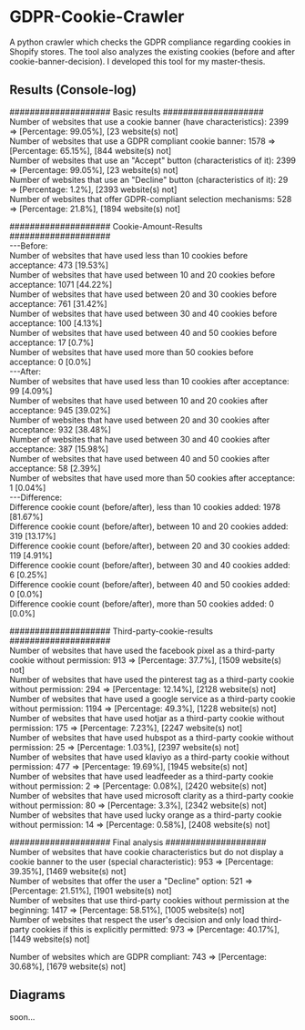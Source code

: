 # GDPR-Cookie-Crawler
A python crawler which checks the GDPR compliance regarding cookies in Shopify stores. The tool also analyzes the existing cookies (before and after cookie-banner-decision). I developed this tool for my master-thesis.

## Results (Console-log)
#################### Basic results ####################<br>
Number of websites that use a cookie banner (have characteristics): 2399 => [Percentage: 99.05%], [23 website(s) not]<br>
Number of websites that use a GDPR compliant cookie banner: 1578 => [Percentage: 65.15%], [844 website(s) not]<br>
Number of websites that use an "Accept" button (characteristics of it): 2399 => [Percentage: 99.05%], [23 website(s) not]<br>
Number of websites that use an "Decline" button (characteristics of it): 29 => [Percentage: 1.2%], [2393 website(s) not]<br>
Number of websites that offer GDPR-compliant selection mechanisms: 528 => [Percentage: 21.8%], [1894 website(s) not]<br>

#################### Cookie-Amount-Results ####################<br>
---Before:<br>
Number of websites that have used less than 10 cookies before acceptance: 473 [19.53%]<br>
Number of websites that have used between 10 and 20 cookies before acceptance: 1071 [44.22%]<br>
Number of websites that have used between 20 and 30 cookies before acceptance: 761 [31.42%]<br>
Number of websites that have used between 30 and 40 cookies before acceptance: 100 [4.13%]<br>
Number of websites that have used between 40 and 50 cookies before acceptance: 17 [0.7%]<br>
Number of websites that have used more than 50 cookies before acceptance: 0 [0.0%]<br>
---After:<br>
Number of websites that have used less than 10 cookies after acceptance: 99 [4.09%]<br>
Number of websites that have used between 10 and 20 cookies after acceptance: 945 [39.02%]<br>
Number of websites that have used between 20 and 30 cookies after acceptance: 932 [38.48%]<br>
Number of websites that have used between 30 and 40 cookies after acceptance: 387 [15.98%]<br>
Number of websites that have used between 40 and 50 cookies after acceptance: 58 [2.39%]<br>
Number of websites that have used more than 50 cookies after acceptance: 1 [0.04%]<br>
---Difference:<br>
Difference cookie count (before/after), less than 10 cookies added: 1978 [81.67%]<br>
Difference cookie count (before/after), between 10 and 20 cookies added: 319 [13.17%]<br>
Difference cookie count (before/after), between 20 and 30 cookies added: 119 [4.91%]<br>
Difference cookie count (before/after), between 30 and 40 cookies added: 6 [0.25%]<br>
Difference cookie count (before/after), between 40 and 50 cookies added: 0 [0.0%]<br>
Difference cookie count (before/after), more than 50 cookies added: 0 [0.0%]<br>

#################### Third-party-cookie-results ####################<br>
Number of websites that have used the facebook pixel as a third-party cookie without permission: 913 => [Percentage: 37.7%], [1509 website(s) not]<br>
Number of websites that have used the pinterest tag as a third-party cookie without permission: 294 => [Percentage: 12.14%], [2128 website(s) not]<br>
Number of websites that have used a google service as a third-party cookie without permission: 1194 => [Percentage: 49.3%], [1228 website(s) not]<br>
Number of websites that have used hotjar as a third-party cookie without permission: 175 => [Percentage: 7.23%], [2247 website(s) not]<br>
Number of websites that have used hubspot as a third-party cookie without permission: 25 => [Percentage: 1.03%], [2397 website(s) not]<br>
Number of websites that have used klaviyo as a third-party cookie without permission: 477 => [Percentage: 19.69%], [1945 website(s) not]<br>
Number of websites that have used leadfeeder as a third-party cookie without permission: 2 => [Percentage: 0.08%], [2420 website(s) not]<br>
Number of websites that have used microsoft clarity as a third-party cookie without permission: 80 => [Percentage: 3.3%], [2342 website(s) not]<br>
Number of websites that have used lucky orange as a third-party cookie without permission: 14 => [Percentage: 0.58%], [2408 website(s) not]<br>

#################### Final analysis ####################<br>
Number of websites that have cookie characteristics but do not display a cookie banner to the user (special characteristic): 953 => [Percentage: 39.35%], [1469 website(s) not]<br>
Number of websites that offer the user a "Decline" option: 521 => [Percentage: 21.51%], [1901 website(s) not]<br>
Number of websites that use third-party cookies without permission at the beginning: 1417 => [Percentage: 58.51%], [1005 website(s) not]<br>
Number of websites that respect the user's decision and only load third-party cookies if this is explicitly permitted: 973 => [Percentage: 40.17%], [1449 website(s) not]<br>

Number of websites which are GDPR compliant: 743 => [Percentage: 30.68%], [1679 website(s) not]

## Diagrams
soon...
